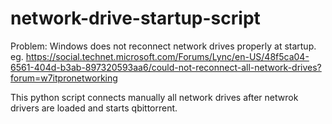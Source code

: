 # network-drive-startup-script

Problem: Windows does not reconnect network drives properly at startup. 
eg. https://social.technet.microsoft.com/Forums/Lync/en-US/48f5ca04-6561-404d-b3ab-897320593aa6/could-not-reconnect-all-network-drives?forum=w7itpronetworking

This python script connects manually all network drives after netwrok drivers are loaded and starts qbittorrent.
